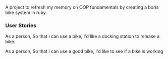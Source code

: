 A project to refresh my memory on OOP fundamentals by creating a boris bike system in ruby.



### User Stories ###

As a person,
So that I can use a bike,
I'd like a docking station to release a bike.

As a person,
So that I can use a good bike,
I'd like to see if a bike is working


